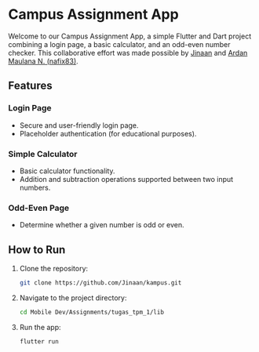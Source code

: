 # Campus Assignment App

Welcome to our Campus Assignment App, a simple Flutter and Dart project combining a login page, a basic calculator, and an odd-even number checker. This collaborative effort was made possible by [Jinaan](https://github.com/Jinaan) and [Ardan Maulana N. (nafix83)](https://github.com/nafix83).

## Features

### Login Page
- Secure and user-friendly login page.
- Placeholder authentication (for educational purposes).

### Simple Calculator
- Basic calculator functionality.
- Addition and subtraction operations supported between two input numbers.

### Odd-Even Page
- Determine whether a given number is odd or even.

## How to Run

1. Clone the repository:
   ```bash
   git clone https://github.com/Jinaan/kampus.git
   ```
2. Navigate to the project directory:
   ```bash
   cd Mobile Dev/Assignments/tugas_tpm_1/lib
   ```
3. Run the app:
   ```bash
   flutter run
   ```
